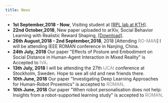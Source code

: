 ```yaml
---
title: News
---
```


<style>
.news-link:link, .news-link:visited {
  color: grey;
  text-decoration: none;
}
.news-link:hover {
 background-color: #802;
 color: #fff;
 text-decoration: none;
}
</style>
- **1st September,2018 - Now**, Visiting student at [[RPL lab at KTH]](https://www.kth.se/rpl/department-of-robotics-perception-and-learning-1.779439).
- **22nd October,2018**, New paper uploaded to arXiv, Social Behavior Learning with Realistic Reward Shaping, [[Download]](https://arxiv.org/abs/1810.06979).
- **26th August,2018 - 2nd September,2018**, 2018 [Attending <a class="news-link" href="ro-man2018.org">RO-MAN</a>] I will be attending IEEE ROMAN conference in Nanjing, China.
- **24th July, 2018** Our paper "Effects of Posture and Embodiment on Social Distance in Human-Agent Interaction in Mixed Reality" is Accepted to <a class="news-link" href="http://iva2018.westernsydney.edu.au/">IVA</a>.
- **13th July, 2018** I will be attending the 27th  <a class="news-link" href="https://www.ijcai-18.org/">IJCAI</a> conference at Stockholm, Sweden. Hope to see all old and new friends there.
- **10th June, 2018** Our paper "Investigating Deep Learning Approaches for Human-Robot Proxemics" is accepted to <a class="news-link" href="http://ro-man2018.org/">ROMAN</a>.
- **10th June, 2018** Our paper "When robot personalisation does not help: Insights from a robot-supported learning study" is accepted to <a class="news-link" href="http://ro-man2018.org/">ROMAN</a>.

